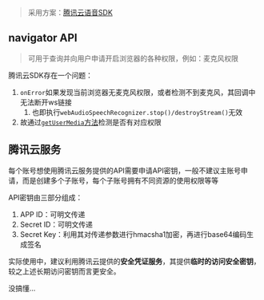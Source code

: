 > 采用方案：[腾讯云语音SDK](https://github.com/TencentCloud/tencentcloud-speech-sdk-js/tree/main?tab=readme-ov-file)

## navigator API
> 可用于查询并向用户申请开启浏览器的各种权限，例如：麦克风权限

腾讯云SDK存在一个问题：
1. `onError`如果发现当前浏览器无麦克风权限，或者检测不到麦克风，其回调中无法断开ws链接
	1. 也即执行`webAudioSpeechRecognizer.stop()/destroyStream()`无效
2. 故通过[`getUserMedia`方法](https://developer.mozilla.org/zh-CN/docs/Web/API/MediaDevices/getUserMedia)检测是否有对应权限

## 腾讯云服务

每个账号想使用腾讯云服务提供的API需要申请API密钥，一般不建议主账号申请，而是创建多个子账号，每个子账号拥有不同资源的使用权限等等

API密钥由三部分组成：
1. APP ID：可明文传递
2. Secret ID：可明文传递
3. Secret Key：利用其对传递参数进行hmacsha1加密，再进行base64编码生成签名

实际使用中，建议利用腾讯云提供的**安全凭证服务**，其提供**临时的访问安全密钥**，较之上述长期访问密钥而言更安全。

没搞懂...